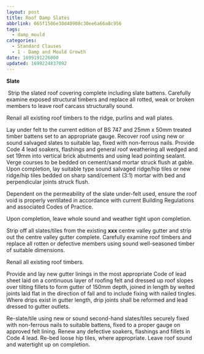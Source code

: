 ```yaml
---
layout: post
title: Roof Damp Slates
abbrlink: 065f1506e30d40908c30ee6a66a8c956
tags:
  - damp_mould
categories:
  - Standard Clauses
  - 1 - Damp and Mould Growth
date: 1699191226000
updated: 1699224837092
---
```


**Slate**

 Strip the slated roof covering complete including slate battens. Carefully examine exposed structural timbers and replace all rotted, weak or broken members to leave roof carcass structurally sound.

Renail all existing roof timbers to the ridge, purlins and wall plates.

Lay under felt to the current edition of BS 747 and 25mm x 50mm treated timber battens set to an appropriate gauge. Recover roof using new or sound salvaged slates to suitable lap, fixed with non-ferrous nails. Provide Code 4 lead soakers, flashings and general roof weathering all wedged and set 19mm into vertical brick abutments and using lead pointing sealant. Verge courses to be bedded on cement/sand mortar struck flush at gable. Upon completion, lay suitable type sound salvaged ridge/hip tiles or new ridge/hip tiles bedded on sharp sand/cement (3:1) mortar with bed and perpendicular joints struck flush.

Dependent on the permeability of the slate under-felt used, ensure the roof void is properly ventilated in accordance with current Building Regulations and associated Codes of Practice.

Upon completion, leave whole sound and weather tight upon completion.

Strip off all slates/tiles from the existing **xxx** centre valley gutter and strip out the centre valley gutter complete. Carefully examine roof timbers and replace all rotten or defective members using sound well-seasoned timber of suitable dimensions.

Renail all existing roof timbers.

Provide and lay new gutter linings in the most appropriate Code of lead sheet laid on a continuous layer of roofing felt and dressed up roof slopes over tilting fillets to form gutter of 150mm depth, joined in length by welted joints laid flat in the direction of fall and to include fixing with nailed tingles. Where drips exist in gutter length, drip joints shall be reformed and lead dressed to gutter outlets.

Re-slate/tile using new or sound second-hand slates/tiles securely fixed with non-ferrous nails to suitable battens, fixed to a proper gauge on approved felt lining. Renew any defective soakers, flashings and fillets in Code 4 lead. Re-bed loose hip tiles, where appropriate. Leave roof sound and watertight up on completion.
